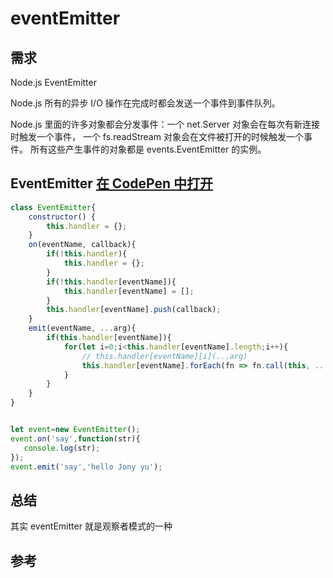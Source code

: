 # eventEmitter

## 需求


Node.js EventEmitter

Node.js 所有的异步 I/O 操作在完成时都会发送一个事件到事件队列。

Node.js 里面的许多对象都会分发事件：一个 net.Server 对象会在每次有新连接时触发一个事件， 一个 fs.readStream 对象会在文件被打开的时候触发一个事件。 所有这些产生事件的对象都是 events.EventEmitter 的实例。


## EventEmitter [在 CodePen 中打开](https://codepen.io/chengnuo/pen/NoBrJZ)

```javascript
class EventEmitter{
    constructor() {
        this.handler = {};
    }
    on(eventName, callback){
        if(!this.handler){
            this.handler = {};
        }
        if(!this.handler[eventName]){
            this.handler[eventName] = [];
        }
        this.handler[eventName].push(callback);
    }
    emit(eventName, ...arg){
        if(this.handler[eventName]){
            for(let i=0;i<this.handler[eventName].length;i++){
                // this.handler[eventName][i](...arg)
                this.handler[eventName].forEach(fn => fn.call(this, ...arg));
            }
        }
    }
}


let event=new EventEmitter();
event.on('say',function(str){
   console.log(str);
});
event.emit('say','hello Jony yu');
```

## 总结

其实 eventEmitter 就是观察者模式的一种

## 参考

```
```